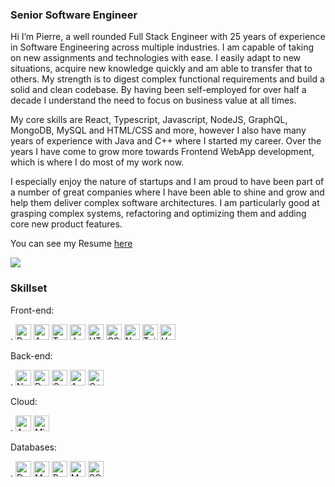 ### Senior Software Engineer

Hi I’m Pierre, 
a well rounded Full Stack Engineer with 25 years of experience in Software Engineering across multiple industries. I am capable of taking on new assignments and technologies with ease. I easily adapt to new situations, acquire new knowledge quickly and am able to transfer that to others. My strength is to digest complex functional requirements and build a solid and clean codebase. By having been self-employed for over half a decade I understand the need to focus on business value at all times.

My core skills are React, Typescript, Javascript, NodeJS, GraphQL, MongoDB, MySQL and HTML/CSS and more, however I also have many years of experience with Java and C++ where I started my career. Over the years I have come to grow more towards Frontend WebApp development, which is where I do most of my work now.

I especially enjoy the nature of startups and I am proud to have been part of a number of great companies where I have been able to shine and grow and help them deliver complex software architectures. I am particularly good at grasping complex systems, refactoring and optimizing them and adding core new product features.

You can see my Resume [here](https://pierreh.github.io)

<a href="https://www.linkedin.com/in/pierrehavelaar"><img src="https://img.shields.io/badge/LinkedIn-0077B5?style=for-the-badge&logo=linkedin&logoColor=white"/></a>


### Skillset
<!--- badges from https://dev.to/envoy_/150-badges-for-github-pnk#skills --->

Front-end: 

.
<img src="https://img.shields.io/badge/React-20232A?style=for-the-badge&logo=react&logoColor=61DAFB" alt="React" style="max-width: 100%;" height="25px">
<img src="https://img.shields.io/badge/Angular-DD0031?style=for-the-badge&logo=angular&logoColor=white" alt="Angular" height="25px">
<img src="https://img.shields.io/badge/TypeScript-007ACC?style=for-the-badge&logo=typescript&logoColor=white" alt="TypeScript" style="max-width: 100%;" height="25px">
<img src="https://img.shields.io/badge/JavaScript-F7DF1E?style=for-the-badge&logo=javascript&logoColor=black" alt="JavaScript" style="max-width: 100%;" height="25px">
<img src="https://img.shields.io/badge/HTML5-E34F26?style=for-the-badge&logo=html5&logoColor=white" alt="HTML5" style="max-width: 100%;" height="25px">
<img src="https://img.shields.io/badge/CSS3-1572B6?style=for-the-badge&logo=css3&logoColor=white" alt="CSS3" style="max-width: 100%;" height="25px">
<img src="https://camo.githubusercontent.com/b7395b00d152dc8f19cec61f582369bd580e31b8ed93d34646ec43aa675baa7c/68747470733a2f2f696d672e736869656c64732e696f2f62616467652f4e6578742d626c61636b3f7374796c653d666f722d7468652d6261646765266c6f676f3d6e6578742e6a73266c6f676f436f6c6f723d7768697465" alt="Next JS" style="max-width: 100%;" height="25px">
<img src="https://img.shields.io/badge/Tailwind_CSS-38B2AC?style=for-the-badge&logo=tailwind-css&logoColor=white" alt="TailwindCSS" style="max-width: 100%;" height="25px">
<img src="https://img.shields.io/badge/Vue.js-35495E?style=for-the-badge&logo=vue.js&logoColor=4FC08D" alt="VueJS" height="25px">

Back-end:

.
<img src="https://img.shields.io/badge/Node.js-43853D?style=for-the-badge&logo=node.js&logoColor=white" alt="Nodejs" style="max-width: 100%;" height="25px">
<img src="https://camo.githubusercontent.com/fa26cdb662920d74c32d5caa97bc25bc788686a88c7fb52b2adfafdf7378c3ac/68747470733a2f2f696d672e736869656c64732e696f2f62616467652f2d446f636b65722d626c61636b3f7374796c653d666c61742d737175617265266c6f676f3d646f636b6572266c696e6b3d68747470733a2f2f6769746875622e636f6d2f69616d67726966666f6e2f" alt="Docker" style="max-width: 100%;" height="25px">
<img src="https://camo.githubusercontent.com/fe1910c71ad2102dda2ceb57e535d70ae4f4e92b0b9709db7b1f811a161138b4/68747470733a2f2f696d672e736869656c64732e696f2f62616467652f2d4772617068514c2d4531303039383f7374796c653d666c61742d737175617265266c6f676f3d6772617068716c266c696e6b3d68747470733a2f2f6769746875622e636f6d2f69616d67726966666f6e2f" alt="GraphQL" style="max-width: 100%;" height="25px">
<img src="https://camo.githubusercontent.com/ac1ad27934f395c6867e2779a62915ec4e931a832bd7e5eb2f1a54d430db21dd/68747470733a2f2f696d672e736869656c64732e696f2f62616467652f2d41706f6c6c6f2532304772617068514c2d3331314338373f7374796c653d666c61742d737175617265266c6f676f3d61706f6c6c6f2d6772617068716c266c696e6b3d68747470733a2f2f6769746875622e636f6d2f69616d67726966666f6e2f" alt="Apollo GraphQL" style="max-width: 100%;" height="25px">
<img src="https://img.shields.io/badge/C%2B%2B-00599C?style=for-the-badge&logo=c%2B%2B&logoColor=white" alt="C++" height="25px">

Cloud:

.
<img src="https://img.shields.io/badge/Amazon_AWS-232F3E?style=for-the-badge&logo=amazon-aws&logoColor=white" alt="Amazon AWS" height="25px">
<img src="https://img.shields.io/badge/Microsoft_Azure-0089D6?style=for-the-badge&logo=microsoft-azure&logoColor=white" alt="Microsoft Azure" height="25px">

Databases:

.
<img src="https://img.shields.io/badge/Amazon%20DynamoDB-4053D6?style=for-the-badge&logo=Amazon%20DynamoDB&logoColor=white" alt="DynamoDB" height="25px">
<img src="https://img.shields.io/badge/MySQL-005C84?style=for-the-badge&logo=mysql&logoColor=white" alt="MySQL" height="25px">
<img src="https://img.shields.io/badge/PostgreSQL-316192?style=for-the-badge&logo=postgresql&logoColor=white" alt="Postgres" height="25px">
<img src="https://img.shields.io/badge/MongoDB-4EA94B?style=for-the-badge&logo=mongodb&logoColor=white" alt="MongoDB" style="max-width: 100%;" height="25px">
<img src="https://img.shields.io/badge/SQLite-07405E?style=for-the-badge&logo=sqlite&logoColor=white" alt="SQLite" height="25px">

